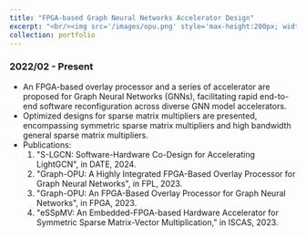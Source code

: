 ```yaml
---
title: "FPGA-based Graph Neural Networks Accelerator Design"
excerpt: "<br/><img src='/images/opu.png' style='max-height:200px; width:auto;'>"
collection: portfolio
---
```


### 2022/02 - Present

  * An FPGA-based overlay processor and a series of accelerator are proposed for Graph Neural Networks (GNNs), facilitating rapid end-to-end software reconfiguration across diverse GNN model accelerators.
  * Optimized designs for sparse matrix multipliers are presented, encompassing symmetric sparse matrix multipliers and high bandwidth general sparse matrix multipliers.
  * Publications:
    1. "S-LGCN: Software-Hardware Co-Design for Accelerating LightGCN", in DATE, 2024.
    2. "Graph-OPU: A Highly Integrated FPGA-Based Overlay Processor for Graph Neural Networks", in FPL, 2023.
    3. "Graph-OPU: An FPGA-Based Overlay Processor for Graph Neural Networks", in FPGA, 2023.
    4. "eSSpMV: An Embedded-FPGA-based Hardware Accelerator for Symmetric Sparse Matrix-Vector Multiplication," in ISCAS, 2023.